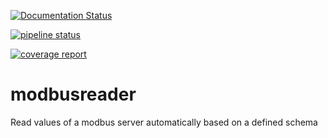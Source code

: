 [![Documentation Status](https://readthedocs.org/projects/modbusreader/badge/?version=latest)](https://modbusreader.readthedocs.io/en/latest/?badge=latest)

[![pipeline status](https://gitlab.mueller5.eu/python/modbusreader/badges/master/pipeline.svg)](https://gitlab.mueller5.eu/python/modbusreader/commits/master)

[![coverage report](https://gitlab.mueller5.eu/python/modbusreader/badges/master/coverage.svg)](https://gitlab.mueller5.eu/python/modbusreader/commits/master)

# modbusreader
Read values of a modbus server automatically based on a defined schema
